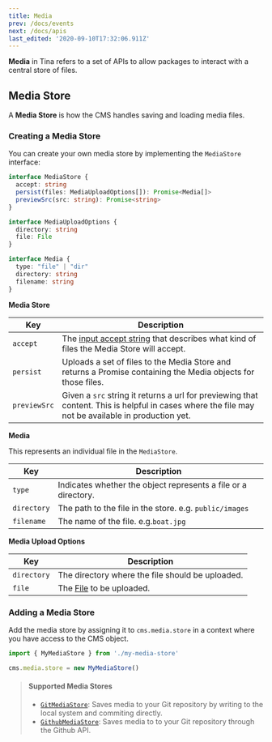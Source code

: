 ```yaml
---
title: Media
prev: /docs/events
next: /docs/apis
last_edited: '2020-09-10T17:32:06.911Z'
---
```

**Media** in Tina refers to a set of APIs to allow packages to interact with a central store of files.

## Media Store

A **Media Store** is how the CMS handles saving and loading media files.

### Creating a Media Store

You can create your own media store by implementing the `MediaStore` interface:

```typescript
interface MediaStore {
  accept: string
  persist(files: MediaUploadOptions[]): Promise<Media[]>
  previewSrc(src: string): Promise<string>
}

interface MediaUploadOptions {
  directory: string
  file: File
}

interface Media {
  type: "file" | "dir"
  directory: string
  filename: string
}
```

**Media Store**

| Key | Description |
| --- | --- |
| `accept` | The [input accept string](https://developer.mozilla.org/en-US/docs/Web/HTML/Element/input/file#accept) that describes what kind of files the Media Store will accept. |
| `persist` | Uploads a set of files to the Media Store and returns a Promise containing the Media objects for those files. |
| `previewSrc` | Given a `src` string it returns a url for previewing that content. This is helpful in cases where the file may not be available in production yet. |

**Media**

This represents an individual file in the `MediaStore`.

| Key | Description |
| --- | --- |
| `type` | Indicates whether the object represents a file or a directory. |
| `directory` | The path to the file in the store. e.g. `public/images`  |
| `filename` | The name of the file. e.g.`boat.jpg` |

**Media Upload Options**

| Key | Description |
| --- | --- |
| `directory` | The directory where the file should be uploaded. |
| `file` | The [File](https://developer.mozilla.org/en-US/docs/Web/API/File) to be uploaded. |

### Adding a Media Store

Add the media store by assigning it to `cms.media.store` in a context where you have access to the CMS object.

```javascript
import { MyMediaStore } from './my-media-store'

cms.media.store = new MyMediaStore()
```

> #### Supported Media Stores
>
> * [`GitMediaStore`](/guides/nextjs/git/adding-backend): Saves media to your Git repository by writing to the local system and commiting directly.
> * [`GithubMediaStore`](/packages/react-tinacms-github): Saves media to to your Git repository through the Github API.